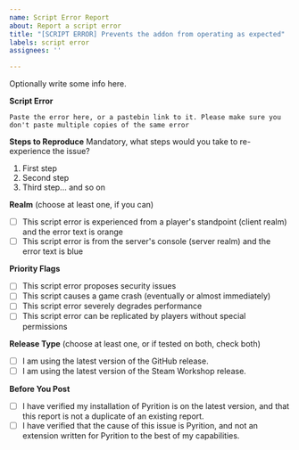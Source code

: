 ```yaml
---
name: Script Error Report
about: Report a script error
title: "[SCRIPT ERROR] Prevents the addon from operating as expected"
labels: script error
assignees: ''

---
```


Optionally write some info here.

**Script Error**
```
Paste the error here, or a pastebin link to it. Please make sure you don't paste multiple copies of the same error
```

**Steps to Reproduce**
Mandatory, what steps would you take to re-experience the issue?
 1. First step
 2. Second step
 3. Third step... and so on

**Realm** (choose at least one, if you can)
  - [ ] This script error is experienced from a player's standpoint (client realm) and the error text is orange
  - [ ] This script error is from the server's console (server realm) and the error text is blue

**Priority Flags**
  - [ ] This script error proposes security issues
  - [ ] This script causes a game crash (eventually or almost immediately)
  - [ ] This script error severely degrades performance
  - [ ] This script error can be replicated by players without special permissions

**Release Type** (choose at least one, or if tested on both, check both)
  - [ ] I am using the latest version of the GitHub release.
  - [ ] I am using the latest version of the Steam Workshop release.

**Before You Post**
  - [ ] I have verified my installation of Pyrition is on the latest version, and that this report is not a duplicate of an existing report.
  - [ ] I have verified that the cause of this issue is Pyrition, and not an extension written for Pyrition to the best of my capabilities.
